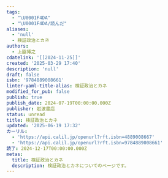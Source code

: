 ```yaml
---
tags:
  - "\U0001F4DA"
  - "\U0001F4DA/読んだ"
aliases:
  - 'null'
  - 検証政治とカネ
authors:
  - 上脇博之
cdatelink: '[[2024-11-25]]'
created: '2025-03-29 17:40'
description: 'null'
draft: false
isbn: '9784889008661'
linter-yaml-title-alias: 検証政治とカネ
modified_for_pub: false
publish: true
publish_date: 2024-07-19T00:00:00.000Z
publisher: 岩波書店
status: unread
title: 検証政治とカネ
updated: '2025-06-19 17:32'
カーリル:
  - 'https://api.calil.jp/openurl?rft.isbn=4889008667'
  - 'https://api.calil.jp/openurl?rft.isbn=9784889008661'
読了: 2024-12-17T00:00:00.000Z
metas:
  title: 検証政治とカネ
  description: 検証政治とカネについてのページです。
---
```


